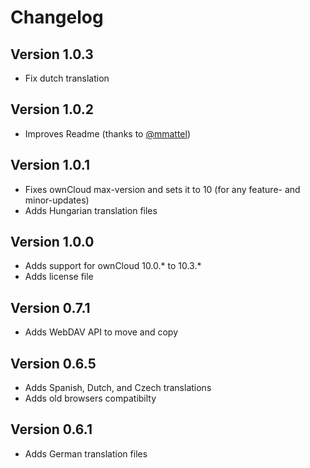 # Changelog

## Version 1.0.3

* Fix dutch translation

## Version 1.0.2

* Improves Readme (thanks to [@mmattel](https://github.com/mmattel))

## Version 1.0.1

* Fixes ownCloud max-version and sets it to 10 (for any feature- and minor-updates)
* Adds Hungarian translation files

## Version 1.0.0
* Adds support for ownCloud 10.0.* to 10.3.*
* Adds license file

## Version 0.7.1
* Adds WebDAV API to move and copy

## Version 0.6.5
* Adds Spanish, Dutch, and Czech translations
* Adds old browsers compatibilty

## Version 0.6.1
* Adds German translation files